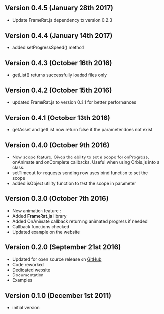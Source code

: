 Version 0.4.5 (January 28th 2017)
 ------------------------------
 * Update FrameRat.js dependency to version 0.2.3

Version 0.4.4 (January 14th 2017)
------------------------------
 * added setProgressSpeed() method

Version 0.4.3 (October 16th 2016)
------------------------------
 * getList() returns successfully loaded files only

Version 0.4.2 (October 15th 2016)
------------------------------
 * updated FrameRat.js to version 0.2.1 for better performances

Version 0.4.1 (October 13th 2016)
------------------------------
 * getAsset and getList now return false if the parameter does not exist

Version 0.4.0 (October 9th 2016)
------------------------------
 * New scope feature. Gives the ability to set a scope for onProgress, onAnimate and onComplete callbacks. Useful when using Orbis.js into a class.
 * setTimeout for requests sending now uses bind function to set the scope
 * added isObject utility function to test the scope in parameter

Version 0.3.0 (October 7th 2016)
------------------------------
 * New animation feature :
  * Added **FrameRat.js** library
  * Added OnAnimate callback returning animated progress if needed
 * Callback functions checked
 * Updated example on the website

Version 0.2.0 (September 21st 2016)
------------------------------
 * Updated for open source release on [GitHub](https://github.com/LCluber/Orbis.js)
 * Code reworked
 * Dedicated website
 * Documentation
 * Examples

Version 0.1.0 (December 1st 2011)
-----------------------------
 * initial version
